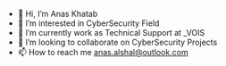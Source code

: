 - 👋 Hi, I’m Anas Khatab  
- 👀 I’m interested in CyberSecurity Field
- 🌱 I’m currently work as Technical Support at _VOIS
- 💞️ I’m looking to collaborate on CyberSecurity Projects
- 📫 How to reach me anas.alshal@outlook.com

<!---
al-shal/al-shal is a ✨ special ✨ repository because its `README.md` (this file) appears on your GitHub profile.
You can click the Preview link to take a look at your changes.
--->
